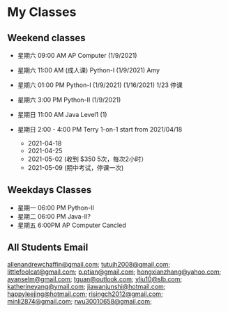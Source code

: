 # My Classes

## Weekend classes
* 星期六 09:00 AM AP Computer (1/9/2021)
* 星期六 11:00 AM (成人课) Python-I (1/9/2021) Amy
* 星期六 01:00 PM Python-I (1/9/2021) (1/16/2021) 1/23 停课
* 星期六 3:00 PM Python-II (1/9/2021)

* 星期日 11:00 AM Java Level1 (1)
* 星期日 2:00 - 4:00 PM Terry 1-on-1 start from 2021/04/18
    - 2021-04-18
    - 2021-04-25
    - 2021-05-02 (收到 $350 5次，每次2小时）
    - 2021-05-09 (期中考试，停课一次)



## Weekdays Classes
* 星期一 06:00 PM Python-II 
* 星期二 06:00 PM Java-II? 
* 星期五 6:00PM AP Computer Cancled


## All Students Email

allenandrewchaffin@gmail.com;
tutujh2008@gmail.com;
littlefoolcat@gmail.com;
p.ptian@gmail.com;
hongxianzhang@yahoo.com;
ayanselm@gmail.com;
tguan@outlook.com;
yliu10@slb.com;
katherineyang@ymail.com;
jiawanjunshi@hotmail.com;
happyleejing@hotmail.com;
risingch2012@gmail.com;
minli2874@gmail.com;
rwu30010658@gmail.com;
